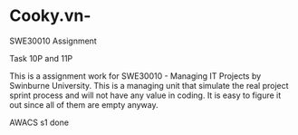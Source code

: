 # Cooky.vn-
SWE30010 Assignment

Task 10P and 11P

This is a assignment work for SWE30010 - Managing IT Projects by Swinburne University. This is a managing unit that simulate the real project sprint process and will not have any value in coding.
It is easy to figure it out since all of them are empty anyway.

AWACS
s1 done
